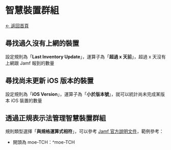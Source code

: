 # 智慧裝置群組

[← 返回首頁](../)

## 尋找過久沒有上網的裝置

設定規則為「**Last Inventory Update**」，運算子為「**超過 x 天前**」，超過 x 天沒有上網跟 Jamf 報到的數量

## 尋找尚未更新 iOS 版本的裝置

設定規則為「**iOS Version**」，運算子為「**小於版本號**」，就可以統計尚未完成某版本 iOS 裝置的數量

## 透過正規表示法管理智慧裝置群組

規則類型選擇「**與規格運算式相符**」，可以參考 [Jamf 官方說明文件](https://learn.jamf.com/zh-TW/bundle/technical-articles/page/Using_Regex_with_Smart_Groups_and_Advanced_Searches.html)，範例參考：

* 開頭為 moe-TCH：^moe-TCH
